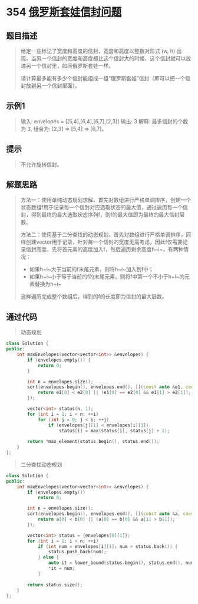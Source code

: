 # 354 [俄罗斯套娃信封问题](https://leetcode-cn.com/problems/russian-doll-envelopes/)

## 题目描述

> 给定一些标记了宽度和高度的信封，宽度和高度以整数对形式 (w, h) 出现。当另一个信封的宽度和高度都比这个信封大的时候，这个信封就可以放进另一个信封里，如同俄罗斯套娃一样。
>
> 请计算最多能有多少个信封能组成一组“俄罗斯套娃”信封（即可以把一个信封放到另一个信封里面）。
>

## 示例1

> 输入: envelopes = [[5,4],[6,4],[6,7],[2,3]]
> 输出: 3 
> 解释: 最多信封的个数为 3, 组合为: [2,3] => [5,4] => [6,7]。

## 提示

>不允许旋转信封。

## 解题思路

>方法一：使用单纯动态规划求解，首先对数组进行严格单调排序，创建一个状态数组f用于记录每一个信封对应选取状态的最大值，通过遍历每一个信封，得到最终的最大选取状态序列f，则f的最大值即为最终的最大信封层数。
>
>方法二：使用基于二分查找的动态规划，首先对数组进行严格单调排序，同样创建vector用于记录，针对每一个信封的宽度无需考虑，因此f仅需要记录信封高度，先将首元素的高度加入f，然后遍历剩余高度h~i~，有两种情况：
>
>- 如果h~i~大于当前的f末尾元素，则将h~i~加入到f中；
>- 如果h~i~小于等于当前的f的末尾元素，则将f中第一个不小于h~i~的元素替换为h~i~
>
>这样遍历完成整个数组后，得到的f的长度即为信封的最大层数。

## 通过代码

> 动态规划

```cpp
class Solution {
public:
    int maxEnvelopes(vector<vector<int>> &envelopes) {
        if (envelopes.empty()) {
            return 0;
        }

        int n = envelopes.size();
        sort(envelopes.begin(), envelopes.end(), [](const auto &e1, const auto &e2) {
            return e1[0] < e2[0] || (e1[0] == e2[0] && e1[1] > e2[1]);
        });

        vector<int> status(n, 1);
        for (int i = 1; i < n; ++i) 
            for (int j = 0; j < i; ++j) 
                if (envelopes[j][1] < envelopes[i][1]) 
                    status[i] = max(status[i], status[j] + 1);
        
        return *max_element(status.begin(), status.end());
    }
};
```

> 二分查找动态规划

```cpp
class Solution {
public:
    int maxEnvelopes(vector<vector<int>> &envelopes) {
        if (envelopes.empty())
            return 0;

        int n = envelopes.size();
        sort(envelopes.begin(), envelopes.end(), [](const auto &a, const auto &b) {
            return a[0] < b[0] || (a[0] == b[0] && a[1] > b[1]);
        });

        vector<int> status = {envelopes[0][1]};
        for (int i = 1; i < n; ++i) 
            if (int num = envelopes[i][1]; num > status.back()) {
                status.push_back(num);
            } else {
                auto it = lower_bound(status.begin(), status.end(), num);
                *it = num;
            }
        
        return status.size();
    }
};
```

